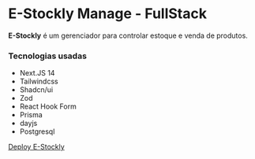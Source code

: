 # E-Stockly Manage - FullStack

**E-Stockly** é um gerenciador para controlar estoque e venda de produtos.

### Tecnologias usadas

* Next.JS 14
* Tailwindcss
* Shadcn/ui
* Zod
* React Hook Form
* Prisma
* dayjs
* Postgresql

[Deploy E-Stockly](https://e-stockly.vercel.app/)
